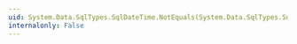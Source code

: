 ```yaml
---
uid: System.Data.SqlTypes.SqlDateTime.NotEquals(System.Data.SqlTypes.SqlDateTime,System.Data.SqlTypes.SqlDateTime)
internalonly: False
---
```

